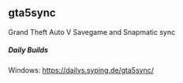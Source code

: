 ## gta5sync
Grand Theft Auto V Savegame and Snapmatic sync

##### Daily Builds

Windows: https://dailys.syping.de/gta5sync/
